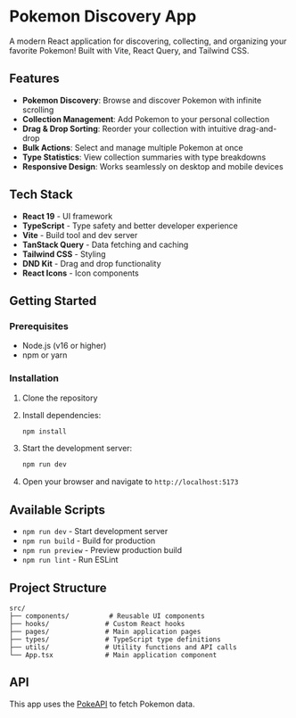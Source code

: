 # Pokemon Discovery App

A modern React application for discovering, collecting, and organizing your favorite Pokemon! Built with Vite, React Query, and Tailwind CSS.

## Features

- **Pokemon Discovery**: Browse and discover Pokemon with infinite scrolling
- **Collection Management**: Add Pokemon to your personal collection
- **Drag & Drop Sorting**: Reorder your collection with intuitive drag-and-drop
- **Bulk Actions**: Select and manage multiple Pokemon at once
- **Type Statistics**: View collection summaries with type breakdowns
- **Responsive Design**: Works seamlessly on desktop and mobile devices

## Tech Stack

- **React 19** - UI framework
- **TypeScript** - Type safety and better developer experience
- **Vite** - Build tool and dev server
- **TanStack Query** - Data fetching and caching
- **Tailwind CSS** - Styling
- **DND Kit** - Drag and drop functionality
- **React Icons** - Icon components

## Getting Started

### Prerequisites

- Node.js (v16 or higher)
- npm or yarn

### Installation

1. Clone the repository
2. Install dependencies:
   ```bash
   npm install
   ```

3. Start the development server:
   ```bash
   npm run dev
   ```

4. Open your browser and navigate to `http://localhost:5173`

## Available Scripts

- `npm run dev` - Start development server
- `npm run build` - Build for production
- `npm run preview` - Preview production build
- `npm run lint` - Run ESLint

## Project Structure

```
src/
├── components/          # Reusable UI components
├── hooks/              # Custom React hooks
├── pages/              # Main application pages
├── types/              # TypeScript type definitions
├── utils/              # Utility functions and API calls
└── App.tsx             # Main application component
```

## API

This app uses the [PokeAPI](https://pokeapi.co/) to fetch Pokemon data.